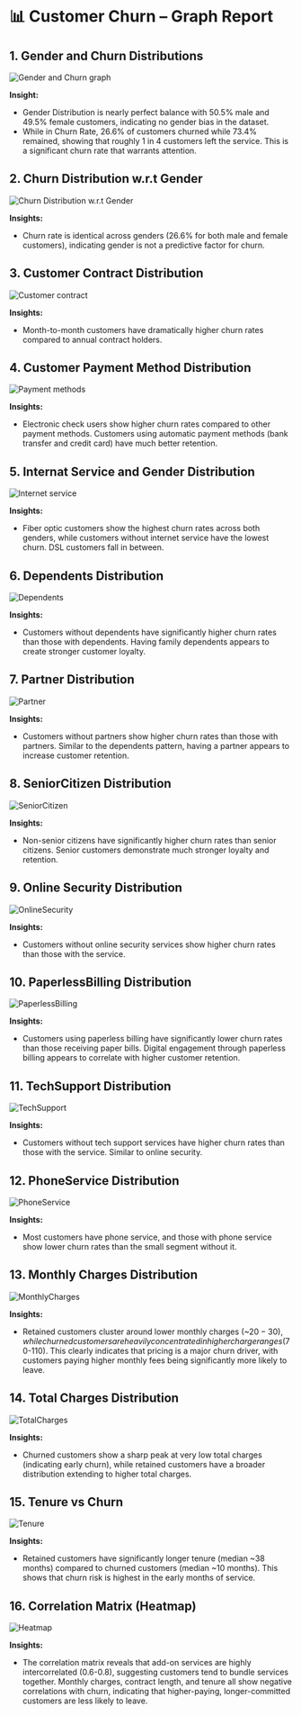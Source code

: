 # 📊 Customer Churn – Graph Report

## 1. Gender and Churn Distributions
![Gender and Churn graph](./Images/gender-churn-graph.png)

**Insight:**  
- Gender Distribution is nearly perfect balance with 50.5% male and 49.5% female customers, indicating no gender bias in the dataset.
- While in Churn Rate, 26.6% of customers churned while 73.4% remained, showing that roughly 1 in 4 customers left the service. This is a significant churn rate that warrants attention.

## 2. Churn Distribution w.r.t Gender
![Churn Distribution w.r.t Gender](./Images/churn-distribution.png)

**Insights:**
- Churn rate is identical across genders (26.6% for both male and female customers), indicating gender is not a predictive factor for churn.

## 3. Customer Contract Distribution
![Customer contract](./Images/customer-contract.png)

**Insights:**
- Month-to-month customers have dramatically higher churn rates compared to annual contract holders.

## 4. Customer Payment Method Distribution
![Payment methods](./Images/payment-methods.png)

**Insights:**
- Electronic check users show higher churn rates compared to other payment methods. Customers using automatic payment methods (bank transfer and credit card) have much better retention.

## 5. Internat Service and Gender Distribution
![Internet service](./Images/internet-service.png)

**Insights:**
- Fiber optic customers show the highest churn rates across both genders, while customers without internet service have the lowest churn. DSL customers fall in between.

## 6. Dependents Distribution
![Dependents](./Images/dependents.png)

**Insights:**
- Customers without dependents have significantly higher churn rates than those with dependents. Having family dependents appears to create stronger customer loyalty.

## 7. Partner Distribution
![Partner](./Images/partner.png)

**Insights:**
- Customers without partners show higher churn rates than those with partners. Similar to the dependents pattern, having a partner appears to increase customer retention.

## 8. SeniorCitizen Distribution
![SeniorCitizen](./Images/seniorcitizen.png)

**Insights:**
- Non-senior citizens have significantly higher churn rates than senior citizens. Senior customers demonstrate much stronger loyalty and retention.

## 9. Online Security Distribution
![OnlineSecurity](./Images/online-security.png)

**Insights:**
- Customers without online security services show higher churn rates than those with the service.

## 10. PaperlessBilling Distribution
![PaperlessBilling](./Images/paperless-billing.png)

**Insights:**
- Customers using paperless billing have significantly lower churn rates than those receiving paper bills. Digital engagement through paperless billing appears to correlate with higher customer retention.

## 11. TechSupport Distribution
![TechSupport](./Images/techsupport.png)

**Insights:**
- Customers without tech support services have higher churn rates than those with the service. Similar to online security.

## 12. PhoneService Distribution
![PhoneService](./Images/phoneservice.png)

**Insights:**
- Most customers have phone service, and those with phone service show lower churn rates than the small segment without it.

## 13. Monthly Charges Distribution
![MonthlyCharges](./Images/monthly-charges.png)

**Insights:**
- Retained customers cluster around lower monthly charges (~$20-30), while churned customers are heavily concentrated in higher charge ranges ($70-110). This clearly indicates that pricing is a major churn driver, with customers paying higher monthly fees being significantly more likely to leave.

## 14. Total Charges Distribution
![TotalCharges](./Images/total-charges.png)

**Insights:**
- Churned customers show a sharp peak at very low total charges (indicating early churn), while retained customers have a broader distribution extending to higher total charges.

## 15. Tenure vs Churn
![Tenure](./Images/tenure-vs-churn.png)

**Insights:**
- Retained customers have significantly longer tenure (median ~38 months) compared to churned customers (median ~10 months). This shows that churn risk is highest in the early months of service.

## 16. Correlation Matrix (Heatmap)
![Heatmap](./Images/heatmap.png)

**Insights:**
- The correlation matrix reveals that add-on services are highly intercorrelated (0.6-0.8), suggesting customers tend to bundle services together. Monthly charges, contract length, and tenure all show negative correlations with churn, indicating that higher-paying, longer-committed customers are less likely to leave.